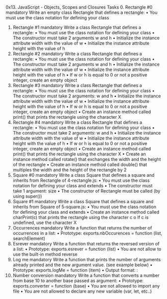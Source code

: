 0x13. JavaScript - Objects, Scopes and Closures
Tasks
0. Rectangle #0
mandatory
Write an empty class Rectangle that defines a rectangle:
•	You must use the class notation for defining your class
1. Rectangle #1
mandatory
Write a class Rectangle that defines a rectangle:
•	You must use the class notation for defining your class
•	The constructor must take 2 arguments w and h
•	Initialize the instance attribute width with the value of w
•	Initialize the instance attribute height with the value of h
2. Rectangle #2
mandatory
Write a class Rectangle that defines a rectangle:
•	You must use the class notation for defining your class
•	The constructor must take 2 arguments w and h
•	Initialize the instance attribute width with the value of w
•	Initialize the instance attribute height with the value of h
•	If w or h is equal to 0 or not a positive integer, create an empty object
3. Rectangle #3
mandatory
Write a class Rectangle that defines a rectangle:
•	You must use the class notation for defining your class
•	The constructor must take 2 arguments: w and h
•	Initialize the instance attribute width with the value of w
•	Initialize the instance attribute height with the value of h
•	If w or h is equal to 0 or not a positive integer, create an empty object
•	Create an instance method called print() that prints the rectangle using the character X
4. Rectangle #4
mandatory
Write a class Rectangle that defines a rectangle:
•	You must use the class notation for defining your class
•	The constructor must take 2 arguments: w and h
•	Initialize the instance attribute width with the value of w
•	Initialize the instance attribute height with the value of h
•	If w or h is equal to 0 or not a positive integer, create an empty object
•	Create an instance method called print() that prints the rectangle using the character X
•	Create an instance method called rotate() that exchanges the width and the height of the rectangle
•	Create an instance method called double() that multiples the width and the height of the rectangle by 2
5. Square #0
mandatory
Write a class Square that defines a square and inherits from Rectangle of 4-rectangle.js:
•	You must use the class notation for defining your class and extends
•	The constructor must take 1 argument: size
•	The constructor of Rectangle must be called (by using super())
6. Square #1
mandatory
Write a class Square that defines a square and inherits from Square of 5-square.js:
•	You must use the class notation for defining your class and extends
•	Create an instance method called charPrint(c) that prints the rectangle using the character c
o	If c is undefined, use the character X
7. Occurrences
mandatory
Write a function that returns the number of occurrences in a list:
•	Prototype: exports.nbOccurences = function (list, searchElement)
8. Esrever
mandatory
Write a function that returns the reversed version of a list:
•	Prototype: exports.esrever = function (list)
•	You are not allow to use the built-in method reverse
9. Log me
mandatory
Write a function that prints the number of arguments already printed and the new argument value. (see example below)
•	Prototype: exports.logMe = function (item)
•	Output format: <number arguments already printed>: <current argument value>
10. Number conversion
mandatory
Write a function that converts a number from base 10 to another base passed as argument:
•	Prototype: exports.converter = function (base)
•	You are not allowed to import any file
•	You are not allowed to declare any new variable (var, let, etc..)
